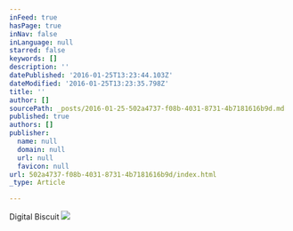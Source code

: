 ```yaml
---
inFeed: true
hasPage: true
inNav: false
inLanguage: null
starred: false
keywords: []
description: ''
datePublished: '2016-01-25T13:23:44.103Z'
dateModified: '2016-01-25T13:23:35.798Z'
title: ''
author: []
sourcePath: _posts/2016-01-25-502a4737-f08b-4031-8731-4b7181616b9d.md
published: true
authors: []
publisher:
  name: null
  domain: null
  url: null
  favicon: null
url: 502a4737-f08b-4031-8731-4b7181616b9d/index.html
_type: Article

---
```

Digital Biscuit
![](https://the-grid-user-content.s3-us-west-2.amazonaws.com/4a07638a-5078-4b7c-a1e8-6c589f406abb.png)
